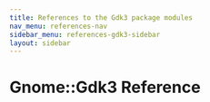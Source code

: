 ```yaml
---
title: References to the Gdk3 package modules
nav_menu: references-nav
sidebar_menu: references-gdk3-sidebar
layout: sidebar
---
```

# Gnome::Gdk3 Reference
